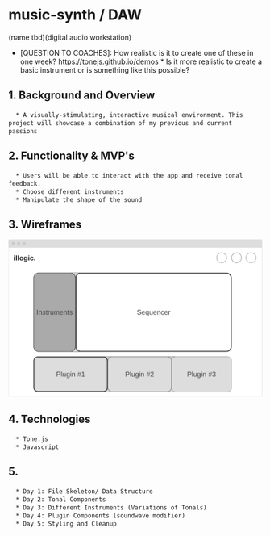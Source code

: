 # music-synth / DAW 
(name tbd)(digital audio workstation)

* [QUESTION TO COACHES]: How realistic is it to create one of these in one week? https://tonejs.github.io/demos
      * Is it more realistic to create a basic instrument or is something like this possible?

## 1. Background and Overview
      * A visually-stimulating, interactive musical environment. This project will showcase a combination of my previous and current passions


## 2. Functionality & MVP's
      * Users will be able to interact with the app and receive tonal feedback.
      * Choose different instruments
      * Manipulate the shape of the sound


## 3. Wireframes

![](src/images/wireframe.png)

## 4. Technologies
      * Tone.js
      * Javascript
      
## 5.
      * Day 1: File Skeleton/ Data Structure
      * Day 2: Tonal Components
      * Day 3: Different Instruments (Variations of Tonals)
      * Day 4: Plugin Components (soundwave modifier)
      * Day 5: Styling and Cleanup
      

